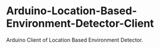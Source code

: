 # Arduino-Location-Based-Environment-Detector-Client
Arduino Client of Location Based Environment Detector. 
